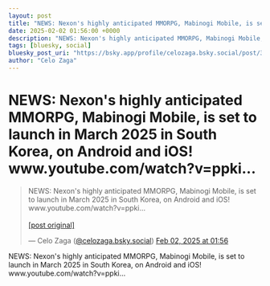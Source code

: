 ```yaml
---
layout: post
title: "NEWS: Nexon's highly anticipated MMORPG, Mabinogi Mobile, is set to launch in March 2025 in South Korea, on Android and iOS! www.youtube.com/watch?v=ppki..."
date: 2025-02-02 01:56:00 +0000
description: "NEWS: Nexon's highly anticipated MMORPG, Mabinogi Mobile, is set to launch in March 2025 in South Korea, on Android and iOS! www.youtube.com/watch?v=ppk..."
tags: [bluesky, social]
bluesky_post_uri: "https://bsky.app/profile/celozaga.bsky.social/post/3lh5wamo6lc27"
author: "Celo Zaga"
---
```


<h1 class="bluesky-post-title">NEWS: Nexon's highly anticipated MMORPG, Mabinogi Mobile, is set to launch in March 2025 in South Korea, on Android and iOS! www.youtube.com/watch?v=ppki...</h1>


<blockquote class="bluesky-embed" data-bluesky-uri="at://did:plc:lmh6rennptq77inaztnovw4b/app.bsky.feed.post/3lh5wamo6lc27" data-bluesky-embed-color-mode="system">
<p lang="">NEWS: Nexon's highly anticipated MMORPG, Mabinogi Mobile, is set to launch in March 2025 in South Korea, on Android and iOS! www.youtube.com/watch?v=ppki...<br><br><a href="https://bsky.app/profile/celozaga.bsky.social/post/3lh5wamo6lc27">[post original]</a></p>
&mdash; Celo Zaga (<a href="https://bsky.app/profile/did:plc:lmh6rennptq77inaztnovw4b">@celozaga.bsky.social</a>) <a href="https://bsky.app/profile/celozaga.bsky.social/post/3lh5wamo6lc27">Feb 02, 2025 at 01:56</a>
</blockquote>
<script async src="https://embed.bsky.app/static/embed.js" charset="utf-8"></script>


<p class="bluesky-post-description">NEWS: Nexon's highly anticipated MMORPG, Mabinogi Mobile, is set to launch in March 2025 in South Korea, on Android and iOS! www.youtube.com/watch?v=ppki...</p>
